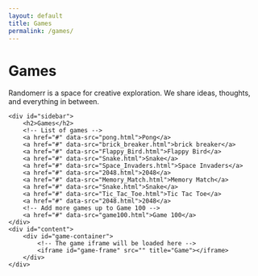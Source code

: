 ```yaml
---
layout: default
title: Games
permalink: /games/
---
```


# Games

Randomerr is a space for creative exploration. We share ideas, thoughts, and everything in between.


<style>

        #sidebar {
            width: 250px;
            background-color: #333;
            color: white;
            overflow-y: auto;
            padding: 10px;
            box-shadow: 2px 0 5px rgba(0, 0, 0, 0.1);
        }
        #sidebar h2 {
            font-size: 18px;
            margin-top: 0;
        }
        #sidebar a {
            color: white;
            text-decoration: none;
            display: block;
            padding: 8px;
            border-radius: 4px;
            margin-bottom: 5px;
            transition: background-color 0.3s;
        }
        #sidebar a:hover {
            background-color: #575757;
        }
        #content {
            flex: 1;
            display: flex;
            justify-content: center;
            align-items: center;
            background-color: #f4f4f4;
            overflow: hidden;
        }
        #game-container {
            width: 80%;
            height: 80%;
        }
        iframe {
            width: 100%;
            height: 100%;
            border: none;
        }
    </style>
    <div id="sidebar">
        <h2>Games</h2>
        <!-- List of games -->
        <a href="#" data-src="pong.html">Pong</a>
        <a href="#" data-src="brick_breaker.html">brick breaker</a>
        <a href="#" data-src="Flappy_Bird.html">Flappy Bird</a>
        <a href="#" data-src="Snake.html">Snake</a>
        <a href="#" data-src="Space_Invaders.html">Space Invaders</a>
        <a href="#" data-src="2048.html">2048</a>
        <a href="#" data-src="Memory_Match.html">Memory Match</a>
        <a href="#" data-src="Snake.html">Snake</a>
        <a href="#" data-src="Tic_Tac_Toe.html">Tic Tac Toe</a>
        <a href="#" data-src="2048.html">2048</a>    
        <!-- Add more games up to Game 100 -->
        <a href="#" data-src="game100.html">Game 100</a>
    </div>
    <div id="content">
        <div id="game-container">
            <!-- The game iframe will be loaded here -->
            <iframe id="game-frame" src="" title="Game"></iframe>
        </div>
    </div>


  <script>
        function resizeIframe() {
    const iframe = document.getElementById('game-frame');
    const container = document.getElementById('game-container');
    const aspectRatio = 16 / 9; // Adjust according to the game's aspect ratio

    const containerWidth = container.offsetWidth;
    const containerHeight = containerWidth / aspectRatio;

    iframe.style.height = `${containerHeight}px`;
}

window.addEventListener('resize', resizeIframe);
window.addEventListener('load', resizeIframe);

        document.querySelectorAll('#sidebar a').forEach(link => {
            link.addEventListener('click', function(e) {
                e.preventDefault();
                const src = this.getAttribute('data-src');
                document.getElementById('game-frame').src = src;
            });
        });
    </script>
